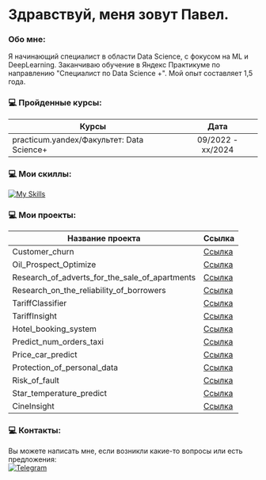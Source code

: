 Здравствуй, меня зовут Павел.
=============================================================================================================================================


###  Обо мне:
Я начинающий специалист в области Data Science, с фокусом на ML и DeepLearning. Заканчиваю обучение в Яндекс Практикуме по направлению "Специалист по  Data Science +". Мой опыт составляет 1,5 года.

### 💻 Пройденные курсы:
                                                
| Курсы                                                           | Дата              |
| ----------------------------------------------------------------| :---------------: |
| practicum.yandex/Факультет: Data Science+                       | 09/2022 - xx/2024 |
### 💻 Мои скиллы:

[![My Skills](https://skillicons.dev/icons?i=git,py,pytorch,sklearn,sqlite,tensorflow"&theme=light)](https://skillicons.dev)

### 💻 Мои проекты:

| Название проекта | Ссылка |
|------------------|--------|
| Customer_churn         | [Ссылка](https://github.com/FrustrationDesu/yandex.practicum/tree/main/Customer_churn) |
| Oil_Prospect_Optimize         | [Ссылка](https://github.com/FrustrationDesu/yandex.practicum/tree/main/Oil_Prospect_Optimize) |
| Research_of_adverts_for_the_sale_of_apartments         | [Ссылка](https://github.com/FrustrationDesu/yandex.practicum/tree/main/Research_of_adverts_for_the_sale_of_apartments) |
| Research_on_the_reliability_of_borrowers         | [Ссылка](https://github.com/FrustrationDesu/yandex.practicum/tree/main/Research_on_the_reliability_of_borrowers) |
| TariffClassifier         | [Ссылка](https://github.com/FrustrationDesu/yandex.practicum/tree/main/TariffClassifier) |
| TariffInsight         | [Ссылка](https://github.com/FrustrationDesu/yandex.practicum/tree/main/TariffInsight) |
| Hotel_booking_system         | [Ссылка](https://github.com/FrustrationDesu/yandex.practicum/tree/main/hotel_booking_system) |
| Predict_num_orders_taxi         | [Ссылка](https://github.com/FrustrationDesu/yandex.practicum/tree/main/predict_num_orders_taxi) |
| Price_car_predict         | [Ссылка](https://github.com/FrustrationDesu/yandex.practicum/tree/main/price_car_predict) |
| Protection_of_personal_data         | [Ссылка](https://github.com/FrustrationDesu/yandex.practicum/tree/main/protection_of_personal_data) |
| Risk_of_fault         | [Ссылка](https://github.com/FrustrationDesu/yandex.practicum/tree/main/risk_of_fault) |
| Star_temperature_predict         | [Ссылка](https://github.com/FrustrationDesu/yandex.practicum/tree/main/star_temperature_predict) |
| CineInsight         | [Ссылка](https://github.com/FrustrationDesu/yandex.practicum/tree/main/%D1%81ineInsight) |


### 💻 Контакты:
Вы можете написать мне, если возникли какие-то вопросы или есть предложения:<br>
[![Telegram](https://stihi.ru/pics/2022/08/06/5126.jpg)](https://t.me/frustrationdesu)
